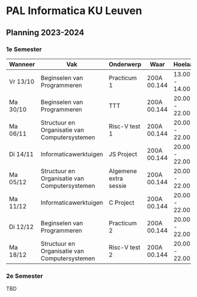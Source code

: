 # PAL Informatica KU Leuven

## Planning 2023-2024

### 1e Semester

| Wanneer  | Vak                                           | Onderwerp             | Waar        | Hoelaat       |
|----------|-----------------------------------------------|-----------------------|-------------|---------------|
| Vr 13/10 | Beginselen van Programmeren                   | Practicum 1           | 200A 00.144 | 13.00 - 14.00 |
| Ma 30/10 | Beginselen van Programmeren                   | TTT                   | 200A 00.144 | 20.00 - 22.00 |
| Ma 06/11 | Structuur en Organisatie van Computersystemen | Risc-V test 1         | 200A 00.144 | 20.00 - 22.00 |
| Di 14/11 | Informaticawerktuigen                         | JS Project            | 200A 00.144 | 20.00 - 22.00 |
| Ma 05/12 | Structuur en Organisatie van Computersystemen | Algemene extra sessie | 200A 00.144 | 20.00 - 22.00 |
| Ma 11/12 | Informaticawerktuigen                         | C Project             | 200A 00.144 | 20.00 - 22.00 |
| Di 12/12 | Beginselen van Programmeren                   | Practicum 2           | 200A 00.144 | 20.00 - 22.00 |
| Ma 18/12 | Structuur en Organisatie van Computersystemen | Risc-V test 2         | 200A 00.144 | 20.00 - 22.00 |

### 2e Semester

TBD
